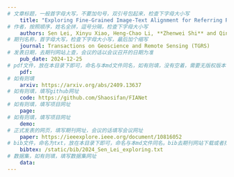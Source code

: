 ```yaml
---
# 文章标题，一般首字母大写，不要加句号，双引号包起来，检查下字母大小写
    title: "Exploring Fine-Grained Image-Text Alignment for Referring Remote Sensing Image Segmentation"
# 作者，按照顺序，姓名全拼，逗号分隔，检查下字母大小写
    authors: Sen Lei, Xinyu Xiao, Heng-Chao Li, **Zhenwei Shi** and Qing Zhu
# 期刊名称，首字母大写，检查下字母大小写，最后加个缩写
    journal: Transactions on Geoscience and Remote Sensing (TGRS)
# 发表日期，去期刊网站上查，会议的话以会议召开的日期为准
    pub_date: 2024-12-25
# pdf文件，放在本目录下即可，命名与本md文件同名，如有则填，没有空着，需要无版权版本
    pdf: 
# 如有则填
    arxiv: https://arxiv.org/abs/2409.13637
# 如有则填，填写github网址
    code: https://github.com/Shaosifan/FIANet
# 如有则填，填写项目网址
    page: 
# 如有则填，填写项目网址
    demo: 
# 正式发表的网页，填写期刊网址，会议的话填写会议网址
    paper: https://ieeexplore.ieee.org/document/10816052
# bib文件，命名为txt，放在本目录下即可，命名与本md文件同名。bib去期刊网站下载或者找不到去google scholar上
    bibtex: /static/bib/2024_Sen_Lei_exploring.txt
# 数据集，如有则填，填写数据集网址
    data:
---
```


